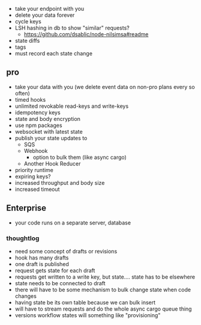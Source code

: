 - take your endpoint with you
- delete your data forever
- cycle keys
- LSH hashing in db to show "similar" requests?
  - https://github.com/dsablic/node-nilsimsa#readme
- state diffs
- tags
- must record each state change

## pro

- take your data with you (we delete event data on non-pro plans every so often)
- timed hooks
- unlimited revokable read-keys and write-keys
- idempotency keys
- state and body encryption
- use npm packages
- websocket with latest state
- publish your state updates to
  - SQS
  - Webhook
    - option to bulk them (like async cargo)
  - Another Hook Reducer
- priority runtime
- expiring keys?
- increased throughput and body size
- increased timeout

## Enterprise

- your code runs on a separate server, database

### thoughtlog

- need some concept of drafts or revisions
- hook has many drafts
- one draft is published
- request gets state for each draft
- requests get written to a write key, but state.... state has to be elsewhere
- state needs to be connected to draft
- there will have to be some mechanism to bulk change state when code changes
- having state be its own table because we can bulk insert
- will have to stream requests and do the whole async cargo queue thing
- versions workflow states will something like "provisioning"
